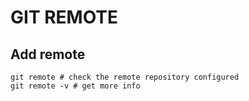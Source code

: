 
# GIT REMOTE 

## Add remote 

```
git remote # check the remote repository configured
git remote -v # get more info 
```
